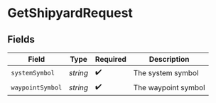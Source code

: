 # GetShipyardRequest


## Fields

| Field               | Type                | Required            | Description         |
| ------------------- | ------------------- | ------------------- | ------------------- |
| `systemSymbol`      | *string*            | :heavy_check_mark:  | The system symbol   |
| `waypointSymbol`    | *string*            | :heavy_check_mark:  | The waypoint symbol |